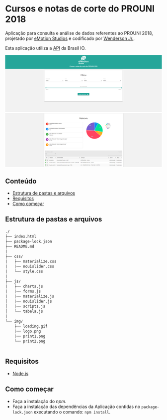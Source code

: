 # Cursos e notas de corte do PROUNI 2018

Aplicação para consulta e análise de dados referentes ao PROUNI 2018, projetado por [eMotion Studios](http://emotionstudios.com.br/) e codificado por [Wenderson Jr.](https://github.com/wendej).

Esta aplicação utiliza a [API](https://brasil.io/api/dataset/cursos-prouni) da Brasil IO.

![Imagem](img/print1.png)
![Imagem2](img/print2.png)


## Conteúdo

- [Estrutura de pastas e arquivos](#estrutura-de-pastas-e-arquivos)
- [Requisitos](#requisitos)
- [Como começar](#como-começar)

## Estrutura de pastas e arquivos

```
./
├── index.html
├── package-lock.json
├── README.md
|
├── css/                                
|   ├── materialize.css
|   |── nouislider.css
|   └── style.css
|
├── js/                                
|   ├── charts.js
|   |── forms.js
|   |── materialize.js
│   |── nouislider.js
│   |── scripts.js
│   └── tabela.js
|
└── img/                                
    ├── loading.gif
    |── logo.png
    |── print1.png
    └── print2.png


```

## Requisitos

- [Node.js](http://nodejs.org/)


## Como começar

* Faça a instalação do _npm_.
* Faça a instalação das dependências da Aplicação contidas no `package-lock.json` executando o comando: `npm install`.
